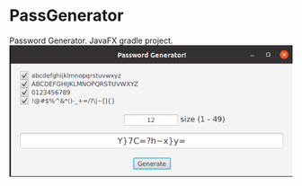 # PassGenerator
Password Generator.
JavaFX gradle project.
![generator.png](Pictures%2Fgenerator.png)